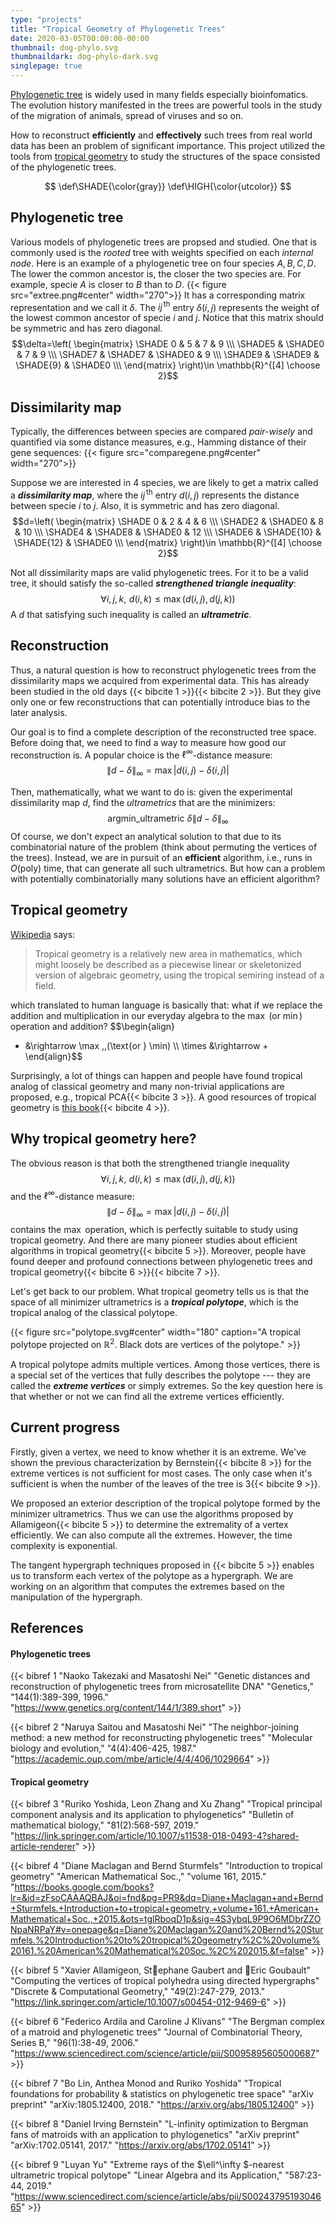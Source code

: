 ```yaml
---
type: "projects"
title: "Tropical Geometry of Phylogenetic Trees"
date: 2020-03-05T00:00:00-00:00
thumbnail: dog-phylo.svg
thumbnaildark: dog-phylo-dark.svg
singlepage: true
---
```


[Phylogenetic tree](https://en.wikipedia.org/wiki/Phylogenetic_tree) is widely used in many fields especially bioinfomatics. The evolution history manifested in the trees are powerful tools in the study of the migration of animals, spread of viruses and so on.

How to reconstruct **efficiently** and **effectively** such trees from real world data has been an problem of significant importance. This project utilized the tools from [tropical geometry](https://en.wikipedia.org/wiki/Tropical_geometry) to study the structures of the space consisted of the phylogenetic trees.
<!--more--> 

$$
\def\SHADE{\color{gray}}
\def\HIGH{\color{utcolor}}
$$

## Phylogenetic tree
Various models of phylogenetic trees are propsed and studied. One that is commonly used is the *rooted* tree with weights specified on each *internal node*. Here is an example of a phylogenetic tree on four species ${A,B,C,D}$. The lower the common ancestor is, the closer the two species are. For example, specie $A$ is closer to $B$ than to $D$.
{{< figure src="extree.png#center" width="270">}}
It has a corresponding matrix representation and we call it $\delta$. The $ij^{\,\text{th}}$ entry $\delta(i,j)$ represents the weight of the lowest common ancestor of specie $i$ and $j$. 
Notice that this matrix should be symmetric and has zero diagonal.
$$\delta=\left(
\begin{matrix}
\SHADE 0 & 5 & 7 & 9 \\\ \SHADE5 & \SHADE0 & 7 & 9 \\\ \SHADE7 & \SHADE7 & \SHADE0 & 9 \\\ \SHADE9 & \SHADE9 & \SHADE{9} & \SHADE0 \\\
\end{matrix}
\right)\in \mathbb{R}^{[4] \choose 2}$$

## Dissimilarity map
Typically, the differences between species are compared *pair-wisely* and quantified via some distance measures, e.g., Hamming distance of their gene sequences:
{{< figure src="comparegene.png#center" width="270">}}

Suppose we are interested in  4 species, we are likely to get a matrix called a ***dissimilarity map***, where the $ij^{\,\text{th}}$ entry $d(i,j)$ represents the distance between specie $i$ to $j$. 
Also, it is symmetric and has zero diagonal.
$$d=\left(
\begin{matrix}
\SHADE 0 & 2 & 4 & 6 \\\ \SHADE2 & \SHADE0 & 8 & 10 \\\ \SHADE4 & \SHADE8 & \SHADE0 & 12 \\\ \SHADE6 & \SHADE{10} & \SHADE{12} & \SHADE0 \\\
\end{matrix}
\right)\in \mathbb{R}^{[4] \choose 2}$$


Not all dissimilarity maps are valid phylogenetic trees. For it to be a valid tree, it should satisfy the so-called ***strengthened triangle inequality***:
$$\forall i,j,k,\,\, d(i,k) \leq \max(d(i,j), d(j,k))$$
A $d$ that satisfying such inequality is called an ***ultrametric***.

## Reconstruction
Thus, a natural question is how to reconstruct phylogenetic trees from the dissimilarity maps we acquired from experimental data. This has already been studied in the old days {{< bibcite 1 >}}{{< bibcite 2 >}}. But they give only one or few reconstructions that can potentially introduce bias to the later analysis. 

Our goal is to find a complete description of the reconstructed tree space. Before doing that, we need to find a way to measure how good our reconstruction is. A popular choice is the $\ell^\infty$-distance measure:
$$
{\left\lVert d-\delta \right\rVert}_{\infty} = \max |d(i,j)-\delta(i,j)|
$$

Then, mathematically, what we want to do is: given the experimental dissimilarity map $d$, find the *ultrametrics* that are the minimizers:
$$
\text{argmin}\_{\text{ultrametric } \delta} {\left\lVert d-\delta \right\rVert}_{\infty}
$$
Of course, we don't expect an analytical solution to that due to its combinatorial nature of the problem (think about permuting the vertices of the trees). Instead, we are in pursuit of an **efficient** algorithm, i.e., runs in $O(\text{poly})$ time, that can generate all such ultrametrics. But how can a problem with potentially combinatorially many solutions have an efficient algorithm?

## Tropical geometry
[Wikipedia](https://en.wikipedia.org/wiki/Tropical_geometry) says:

> Tropical geometry is a relatively new area in mathematics, which might loosely be described as a piecewise linear or skeletonized version of algebraic geometry, using the tropical semiring instead of a field.

which translated to human language is basically that: what if we replace the addition and multiplication in our everyday algebra to the $\max$ (or $\min$) operation and addition?
$$\begin{align}
+ &\rightarrow \max \,\,(\text{or } \min) \\\ \times &\rightarrow + 
\end{align}$$

Surprisingly, a lot of things can happen and people have found tropical analog of classical geometry and many non-trivial applications are proposed, e.g., tropical PCA{{< bibcite 3 >}}. A good resources of tropical geometry is [this book](https://books.google.com/books?lr=&id=zFsoCAAAQBAJ&oi=fnd&pg=PR9&dq=Diane+Maclagan+and+Bernd+Sturmfels.+Introduction+to+tropical+geometry,+volume+161.+American+Mathematical+Soc.,+2015.&ots=tglRboqD1p&sig=4S3ybqL9P9O6MDbrZZONpaNRPaY#v=onepage&q=Diane%20Maclagan%20and%20Bernd%20Sturmfels.%20Introduction%20to%20tropical%20geometry%2C%20volume%20161.%20American%20Mathematical%20Soc.%2C%202015.&f=false){{< bibcite 4 >}}.

## Why tropical geometry here?
The obvious reason is that both the strengthened triangle inequality
$$\forall i,j,k,\,\, d(i,k) \leq \max(d(i,j), d(j,k))$$
and the $\ell^\infty$-distance measure:
$$
{\left\lVert d-\delta \right\rVert}_{\infty} = \max |d(i,j)-\delta(i,j)|
$$
contains the $\max$ operation, which is perfectly suitable to study using tropical geometry. And there are many pioneer studies about efficient algorithms in tropical geometry{{< bibcite 5 >}}. Moreover, people have found deeper and profound connections between phylogenetic trees and tropical geometry{{< bibcite 6 >}}{{< bibcite 7 >}}.

Let's get back to our problem. What tropical geometry tells us is that the space of all minimizer ultrametrics is a ***tropical polytope***, which is the tropical analog of the classical polytope. 

{{< figure src="polytope.svg#center" width="180" caption="A tropical polytope projected on $\mathbb{R}^2$. Black dots are vertices of the polytope." >}}

A tropical polytope admits multiple vertices. Among those vertices, there is a special set of the vertices that fully describes the polytope --- they are called the ***extreme vertices*** or simply extremes. So the key question here is that whether or not we can find all the extreme vertices efficiently.

## Current progress
Firstly, given a vertex, we need to know whether it is an extreme. We've shown the previous characterization by Bernstein{{< bibcite 8 >}} for the extreme vertices is not sufficient for most cases. The only case when it's sufficient is when the number of the leaves of the tree is $3${{< bibcite 9 >}}.

We proposed an exterior description of the tropical polytope formed by the minimizer ultrametrics. Thus we can use the algorithms proposed by Allamigeon{{< bibcite 5 >}} to determine the extremality of a vertex efficiently. We can also compute all the extremes. However, the time complexity is exponential.

The tangent hypergraph techniques proposed in {{< bibcite 5 >}} enables us to transform each vertex of the polytope as a hypergraph. We are working on an algorithm that computes the extremes based on the manipulation of the hypergraph.

## References

#### Phylogenetic trees
{{< bibref 1 "Naoko Takezaki and Masatoshi Nei" "Genetic distances and reconstruction of phylogenetic trees from microsatellite DNA" "Genetics," "144(1):389-399, 1996." "https://www.genetics.org/content/144/1/389.short" >}}

{{< bibref 2 "Naruya Saitou and Masatoshi Nei" "The neighbor-joining method: a new method for reconstructing phylogenetic trees" "Molecular biology and evolution," "4(4):406-425, 1987." "https://academic.oup.com/mbe/article/4/4/406/1029664" >}}

#### Tropical geometry
{{< bibref 3 "Ruriko Yoshida, Leon Zhang and Xu Zhang" "Tropical principal component analysis and its application to phylogenetics" "Bulletin of mathematical biology," "81(2):568-597, 2019." "https://link.springer.com/article/10.1007/s11538-018-0493-4?shared-article-renderer" >}}

{{< bibref 4 "Diane Maclagan and Bernd Sturmfels" "Introduction to tropical geometry" "American Mathematical Soc.," "volume 161, 2015." "https://books.google.com/books?lr=&id=zFsoCAAAQBAJ&oi=fnd&pg=PR9&dq=Diane+Maclagan+and+Bernd+Sturmfels.+Introduction+to+tropical+geometry,+volume+161.+American+Mathematical+Soc.,+2015.&ots=tglRboqD1p&sig=4S3ybqL9P9O6MDbrZZONpaNRPaY#v=onepage&q=Diane%20Maclagan%20and%20Bernd%20Sturmfels.%20Introduction%20to%20tropical%20geometry%2C%20volume%20161.%20American%20Mathematical%20Soc.%2C%202015.&f=false" >}}

{{< bibref 5 "Xavier Allamigeon, Stephane Gaubert and Eric Goubault" "Computing the vertices of tropical polyhedra using directed hypergraphs" "Discrete & Computational Geometry," "49(2):247-279, 2013." "https://link.springer.com/article/10.1007/s00454-012-9469-6" >}}

{{< bibref 6 "Federico Ardila and Caroline J Klivans" "The Bergman complex of a matroid and phylogenetic trees" "Journal of Combinatorial Theory, Series B," "96(1):38-49, 2006." "https://www.sciencedirect.com/science/article/pii/S0095895605000687" >}}

{{< bibref 7 "Bo Lin, Anthea Monod and Ruriko Yoshida" "Tropical foundations for probability & statistics on phylogenetic tree space" "arXiv preprint" "arXiv:1805.12400, 2018." "https://arxiv.org/abs/1805.12400" >}}

{{< bibref 8 "Daniel Irving Bernstein" "L-infinity optimization to Bergman fans of matroids with an application to phylogenetics" "arXiv preprint" "arXiv:1702.05141, 2017." "https://arxiv.org/abs/1702.05141" >}}

{{< bibref 9 "Luyan Yu" "Extreme rays of the $\ell^\infty $-nearest ultrametric tropical polytope" "Linear Algebra and its Application," "587:23-44, 2019." "https://www.sciencedirect.com/science/article/abs/pii/S0024379519304665" >}}